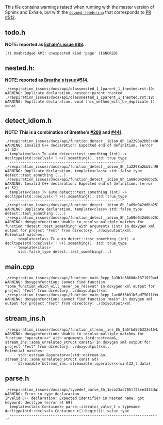 This file contains warnings raised when running with the master version of Sphinx and Exhale, but with the [`scoped-rendering`](https://github.com/jakobandersen/breathe/tree/scoped-rendering) that corresponds to [PR #512](https://github.com/michaeljones/breathe/pull/512).

todo.h
---
**NOTE: reported as [Exhale's issue #88](https://github.com/svenevs/exhale/issues/88).**
```
(!) Unabridged API: unexpected kind 'page' (IGNORED)
```

nested.h:
---
**NOTE: reported as [Breathe's issue #514](https://github.com/michaeljones/breathe/issues/514).**
```
./respiration_issues/docs/api/classnested_1_1parent_1_1nested.rst:19: WARNING: Duplicate declaration, nested::parent::nested
./respiration_issues/docs/api/classnested_1_1parent_1_1nested.rst:19: WARNING: Duplicate declaration, void this_method_will_be_duplicate () const
```

detect_idiom.h
---
**NOTE: This is a combination of Breathe's [#289](https://github.com/michaeljones/breathe/issues/289) and [#441](https://github.com/michaeljones/breathe/issues/441).**
```
./respiration_issues/docs/api/function_detect__idiom_8h_1a2298a2bb5c4964236303a599d5091d1c.rst:13: WARNING: Invalid C++ declaration: Expected end of definition. [error at 52]
  template<class T> auto detect::test_something (int) -> decltype(std::declval< T >().something(), std::true_type
  ----------------------------------------------------^
./respiration_issues/docs/api/function_detect__idiom_8h_1a2298a2bb5c4964236303a599d5091d1c.rst:13: WARNING: Duplicate declaration, template<class> std::false_type detect::test_something (...)
./respiration_issues/docs/api/function_detect__idiom_8h_1a69d042d6bb253247bd7b81706d6abbc6.rst:13: WARNING: Invalid C++ declaration: Expected end of definition. [error at 52]
  template<class T> auto detect::test_something (int) -> decltype(std::declval< T >().something(), std::true_type
  ----------------------------------------------------^
./respiration_issues/docs/api/function_detect__idiom_8h_1a69d042d6bb253247bd7b81706d6abbc6.rst:13: WARNING: Duplicate declaration, template<class> std::false_type detect::test_something (...)
./respiration_issues/docs/api/function_detect__idiom_8h_1a69d042d6bb253247bd7b81706d6abbc6.rst:13: WARNING: doxygenfunction: Unable to resolve multiple matches for function "detect::test_something" with arguments (int) in doxygen xml output for project "Test" from directory: ./doxyoutput/xml.
Potential matches:
    - template<class T> auto detect::test_something (int) -> decltype(std::declval< T >().something(), std::true_type
    - template<class>
      std::false_type detect::test_something(...)
```

main.cpp
---
```
./respiration_issues/docs/api/function_main_8cpp_1a9b1c3880da1371929acb3582f0a1f842.rst:13: WARNING: doxygenfunction: Cannot find function "some_function_which_will_never_be_relevat" in doxygen xml output for project "Test" from directory: ./doxyoutput/xml
./respiration_issues/docs/api/function_main_8cpp_1ae66f6b31b5ad750f1fe042a706a4e3d4.rst:13: WARNING: doxygenfunction: Cannot find function "main" in doxygen xml output for project "Test" from directory: ./doxyoutput/xml
```

stream_ins.h
---
```
./respiration_issues/docs/api/function_stream__ins_8h_1a5fbd536323e164a0cbfc52ea9189e662.rst:13: WARNING: doxygenfunction: Unable to resolve multiple matches for function "operator<<" with arguments (std::ostream&, stream_ins::some_unrelated_struct const&) in doxygen xml output for project "Test" from directory: ./doxyoutput/xml.
Potential matches:
    - std::ostream &operator<<(std::ostream &o, stream_ins::some_unrelated_struct const &d)
    - streamable &stream_ins::streamable::operator<<(uint32_t data)
```

parse.h
---
```
./respiration_issues/docs/api/typedef_parse_8h_1aca23ad7051f25ce3433da3d5ea86fb7b.rst:13: WARNING: Error in type declaration.
Invalid C++ declaration: Expected identifier in nested name, got keyword: decltype [error at 69]
  template<class Container> parse::iterator_value_t = typename decltype(std::declval< Container >().begin())::value_type
  ---------------------------------------------------------------------^
```